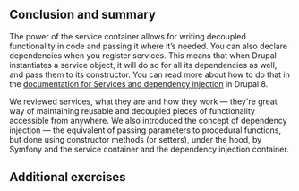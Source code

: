 <!--
{
"name" : "drupal-8-dependency-injection-summary",
"version" : "0.0.1",
"title" : "Lesson 8.4 - Conclusion and other information",
"description" : "Conclusion and other information",
"freshnessDate" : 2015-12-11,
"homepage" : "https://docs.acquia.com/articles/drupal-8-dependency-injection-summary",
"canonicalSource" : "https://docs.acquia.com/articles/drupal-8-dependency-injection-summary",
"license" : "CC BY-SA"
}
-->

## Conclusion and summary

The power of the service container allows for writing decoupled functionality in code and passing it where it’s needed. You can also declare dependencies when you register services. This means that when Drupal instantiates a service object, it will do so for all its dependencies as well, and pass them to its constructor. You can read more about how to do that in the [documentation for Services and dependency injection](https://www.drupal.org/node/2133171) in Drupal 8.

We reviewed services, what they are and how they work — they're great way of maintaining reusable and decoupled pieces of functionality accessible from anywhere. We also introduced the concept of dependency injection — the equivalent of passing parameters to procedural functions, but done using constructor methods (or setters), under the hood, by Symfony and the service container and the dependency injection container.

<!-- @section -->

## Additional exercises

<!-- @task, "text" : "Add an additional function that could act as a service." -->
<!-- @task, "text" : "Demonstrate both the static and dependency injection versions of the function." -->
<!-- @task, "text" : "Identify in core one to three static uses of functions that you believe should instead be dependency injection." -->
<!-- @task, "hasDeliverable" : true, "text" : "Describe two different use cases for when you'd want to use dependency injection." -->
<!-- @task, "hasDeliverable" : true, "text" : "Describe one use case for when you would want to use a static function instead of dependency injection." -->
